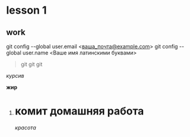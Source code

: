 # lesson 1 
## work
git config --global user.email <ваша_почта@example.com>
git config --global user.name <Ваше имя латинскими буквами>
>git git git

*курсив*

**жир**
1. # комит домашняя работа
    *красота*